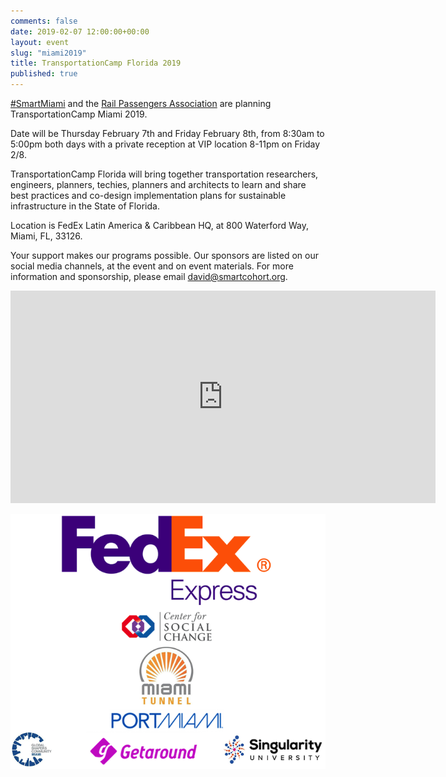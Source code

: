 ```yaml
---
comments: false
date: 2019-02-07 12:00:00+00:00
layout: event
slug: "miami2019"
title: TransportationCamp Florida 2019
published: true
---
```

[#SmartMiami](https://twitter.com/hashtag/SmartMiami) and the [Rail Passengers Association](https://www.railpassengers.org/) are planning TransportationCamp Miami 2019.

Date will be Thursday February 7th and Friday February 8th, from 8:30am to 5:00pm both days
with a private reception at VIP location 8-11pm on Friday 2/8.

TransportationCamp Florida will bring together transportation researchers, engineers, planners, techies, planners and architects
to learn and share best practices and co-design implementation plans for sustainable infrastructure in the State of Florida.

Location is FedEx Latin America & Caribbean HQ, at 800 Waterford Way, Miami, FL, 33126.

Your support makes our programs possible. Our sponsors are listed on our social media channels,
at the event and on event materials.
For more information and sponsorship, please email david@smartcohort.org.

<iframe src="https://www.google.com/maps/embed?pb=!1m18!1m12!1m3!1d3592.7451359750557!2d-80.30168858497875!3d25.7789804836289!2m3!1f0!2f0!3f0!3m2!1i1024!2i768!4f13.1!3m3!1m2!1s0x88d9b9b88711f659%3A0xe7977091ebbb4478!2s800+Waterford+Way%2C+Miami%2C+FL+33126!5e0!3m2!1sen!2sus!4v1543899497811" width="680" height="340" frameborder="0" style="border:0" allowfullscreen></iframe>

<p align="center">
<img src="sponsors.png">
